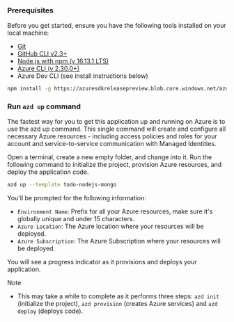 ### Prerequisites

Before you get started, ensure you have the following tools installed on your local machine:

- [Git](https://git-scm.com/)
- [GitHub CLI v2.3+](https://github.com/cli/cli)
- [Node.js with npm (v 16.13.1 LTS)](https://nodejs.org/)
- [Azure CLI (v 2.30.0+)](/cli/azure/install-azure-cli)
- Azure Dev CLI (see install instructions below)

```bash
npm install -g https://azuresdkreleasepreview.blob.core.windows.net/azd/standalone/latest/azure-az-dev-cli-latest.tgz
```

### Run `azd up` command

The fastest way for you to get this application up and running on Azure is to use the azd up command. This single command will create and configure all necessary Azure resources - including access policies and roles for your account and service-to-service communication with Managed Identities.

Open a terminal, create a new empty folder, and change into it.
Run the following command to initialize the project, provision Azure resources, and deploy the application code.

```bash
azd up --template todo-nodejs-mongo
```

You'll be prompted for the following information:

- `Environment Name`: Prefix for all your Azure resources, make sure it's globally unique and under 15 characters.
- `Azure Location`: The Azure location where your resources will be deployed.
- `Azure Subscription`: The Azure Subscription where your resources will be deployed.

You will see a progress indicator as it provisions and deploys your application.

> [!NOTE] 
> * This may take a while to complete as it performs three steps: `azd init` (initialize the project), `azd provision` (creates Azure services) and `azd deploy` (deploys code). 